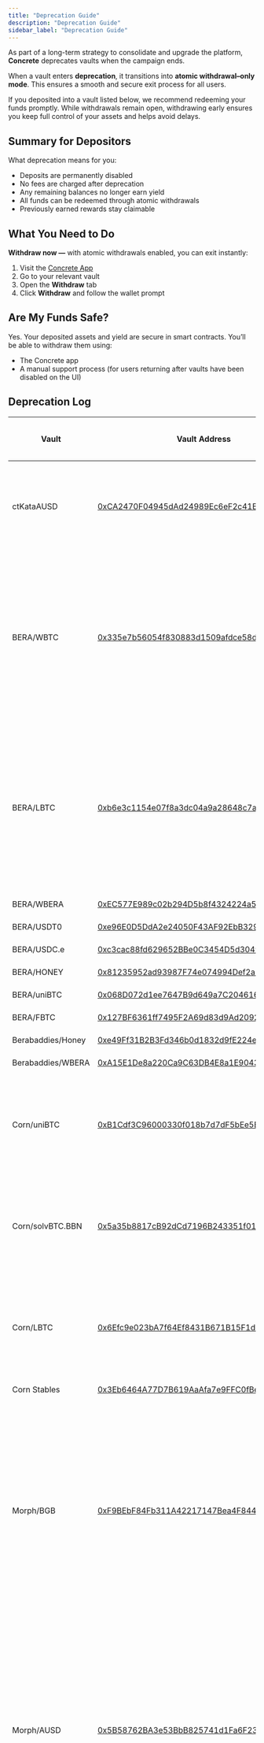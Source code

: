 ```yaml
---
title: "Deprecation Guide"
description: "Deprecation Guide"
sidebar_label: "Deprecation Guide"
---
```


As part of a long-term strategy to consolidate and upgrade the platform, **Concrete** deprecates vaults when the campaign ends.

When a vault enters **deprecation**, it transitions into **atomic withdrawal–only mode**. This ensures a smooth and secure exit process for all users.

If you deposited into a vault listed below, we recommend redeeming your funds promptly. While withdrawals remain open, withdrawing early ensures you keep full control of your assets and helps avoid delays.

## Summary for Depositors

What deprecation means for you:

- Deposits are permanently disabled
- No fees are charged after deprecation
- Any remaining balances no longer earn yield
- All funds can be redeemed through atomic withdrawals
- Previously earned rewards stay claimable

## What You Need to Do

**Withdraw now —** with atomic withdrawals enabled, you can exit instantly:

1. Visit the [Concrete App](https://app.concrete.xyz/)
2. Go to your relevant vault
3. Open the **Withdraw** tab
4. Click **Withdraw** and follow the wallet prompt

## Are My Funds Safe?

Yes. Your deposited assets and yield are secure in smart contracts. You’ll be able to withdraw them using:

- The Concrete app
- A manual support process (for users returning after vaults have been disabled on the UI)

## Deprecation Log

| Vault | Vault Address | Atomic Enabled (Deprecation Date) | Rewards/Points |
| --- | --- | --- | --- |
| ctKataAUSD | [0xCA2470F04945dAd24989Ec6eF2c41Ee808e51039](https://explorer.katanarpc.com/address/0xCA2470F04945dAd24989Ec6eF2c41Ee808e51039) | September 10, 2025 | KAT rewards will be claimable in late December. For the latest updates, visit https://x.com/katana. For any reward-related questions, please contact the Katana team directly. |
| BERA/WBTC | [0x335e7b56054f830883d1509afdce58dedcefb29c](https://berascan.com/address/0x335e7b56054f830883d1509afdce58dedcefb29c) | October 06, 2025 | Distributor allocations processed on October 3, 2025 for on-chain cleanup.<br />Pendle and Royco positions were excluded from automatic claims and aggregated into a designated wallet for manual processing.<br />Lombard will migrate remaining positions to the Lombard DeFi Vault on October 6, 2025. |
| BERA/LBTC | [0xb6e3c1154e07f8a3dc04a9a28648c7aa30511120](https://berascan.com/address/0xb6e3c1154e07f8a3dc04a9a28648c7aa30511120) | October 06, 2025 | Distributor allocations processed on October 3, 2025 for on-chain cleanup.<br />Pendle and Royco positions were excluded from automatic claims and aggregated into a designated wallet for manual processing.<br />Lombard will migrate remaining positions to the Lombard DeFi Vault on October 6, 2025. |
| BERA/WBERA | [0xEC577E989c02b294D5b8f4324224a5B63F5beef7](https://berascan.com/address/0xEC577E989c02b294D5b8f4324224a5B63F5beef7) | August 29, 2025 |  |
| BERA/USDT0 | [0xe96E0D5DdA2e24050F43AF92EbB3293f6e605C9a](https://berascan.com/address/0xe96E0D5DdA2e24050F43AF92EbB3293f6e605C9a) | August 29, 2025 |  |
| BERA/USDC.e | [0xc3cac88fd629652BBe0C3454D5d3049368A73849](https://berascan.com/address/0xc3cac88fd629652BBe0C3454D5d3049368A73849) | August 29, 2025 |  |
| BERA/HONEY | [0x81235952ad93987F74e074994Def2a7e1D6F1Fb0](https://berascan.com/address/0x81235952ad93987F74e074994Def2a7e1D6F1Fb0) | August 29, 2025 |  |
| BERA/uniBTC | [0x068D072d1ee7647B9d649a7C2046166Aa81af3D3](https://berascan.com/address/0x068D072d1ee7647B9d649a7C2046166Aa81af3D3) | August 29, 2025 |  |
| BERA/FBTC | [0x127BF6361ff7495F2A69d83d9Ad2092D3dfEE7Ab](https://berascan.com/address/0x127BF6361ff7495F2A69d83d9Ad2092D3dfEE7Ab) | August 29, 2025 |  |
| Berabaddies/Honey | [0xe49Ff31B2B3Fd346b0d1832d9fE224ee0d1c1F9e](https://berascan.com/address/0xe49Ff31B2B3Fd346b0d1832d9fE224ee0d1c1F9e) | July 29, 2025 |  |
| Berabaddies/WBERA | [0xA15E1De8a220Ca9C63DB4E8a1E9043fb953B3713](https://berascan.com/address/0xA15E1De8a220Ca9C63DB4E8a1E9043fb953B3713) | July 29, 2025 |  |
| Corn/uniBTC | [0xB1Cdf3C96000330f018b7d7dF5bEe5E7F9E13b62](https://etherscan.io/address/0xB1Cdf3C96000330f018b7d7dF5bEe5E7F9E13b62) | July 29, 2025 | For **Corn Bitcoin** vault depositors:<br />– Deposited on app.concrete.xyz: rewards distributed **June 6, 2025**<br />– Deposited via Pendle: rewards distributed **June 7, 2025** |
| Corn/solvBTC.BBN | [0x5a35b8817cB92dCd7196B243351f018C4982C010](https://etherscan.io/address/0x5a35b8817cB92dCd7196B243351f018C4982C010) | July 29, 2025 | For **Corn Bitcoin** vault depositors:<br />– Deposited on app.concrete.xyz: rewards distributed **June 6, 2025**<br />– Deposited via Pendle: rewards distributed **June 7, 2025** |
| Corn/LBTC | [0x6Efc9e023bA7f64Ef8431B671B15F1d32439F0ae](https://etherscan.io/address/0x6Efc9e023bA7f64Ef8431B671B15F1d32439F0ae) | July 29, 2025 | For **Corn Bitcoin** vault depositors:<br />– Deposited on app.concrete.xyz: rewards distributed **June 6, 2025**<br />– Deposited via Pendle: rewards distributed **June 7, 2025** |
| Corn Stables | [0x3Eb6464A77D7B619AaAfa7e9FFC0fBe3ed7084B3](https://etherscan.io/address/0x3Eb6464A77D7B619AaAfa7e9FFC0fBe3ed7084B3) | July 29, 2025 | Rewards managed via [Merkl.xyz](https://app.merkl.xyz/opportunities/ethereum/ERC20/0x3Eb6464A77D7B619AaAfa7e9FFC0fBe3ed7084B3). |
| Morph/BGB | [0xF9BEbF84Fb311A42217147Bea4F844EA2fC47f00](https://explorer.morphl2.io/address/0xF9BEbF84Fb311A42217147Bea4F844EA2fC47f00) | July 14, 2025 | **Morph Points** earned via:<br />– *DeFi Rewards Campaign* (Jan 26–Apr 28, 2025) — daily points for deposits ([Announcement](https://morph.ghost.io/introducing-pilot-defi-rewards-supercharge-your-earnings-on-morph-zoo/))<br />– *7× Multiplier Campaign* (Feb 24–Mar 3, 2025) — boosted points ([Announcement](https://morph.ghost.io/defi-frenzy-concrete-layer-bank-join-morphs-defi-rewards-with-7x-launch-multiplier/))<br />All points were **automatically assigned** based on vault activity.<br />Check balance: [Morph Points Portal](https://www.morphl2.io/points/greattoken_migration/defirewards)<br /><em>Note: Morph Points are managed by Morph, not Concrete.</em> |
| Morph/AUSD | [0x5B58762BA3e53BbB825741d1Fa6F237F1B5c6717](https://explorer.morphl2.io/address/0x5B58762BA3e53BbB825741d1Fa6F237F1B5c6717) | July 14, 2025 | **Morph Points** earned via:<br />– *DeFi Rewards Campaign* (Jan 26–Apr 28, 2025) — daily points for deposits ([Announcement](https://morph.ghost.io/introducing-pilot-defi-rewards-supercharge-your-earnings-on-morph-zoo/))<br />– *7× Multiplier Campaign* (Feb 24–Mar 3, 2025) — boosted points ([Announcement](https://morph.ghost.io/defi-frenzy-concrete-layer-bank-join-morphs-defi-rewards-with-7x-launch-multiplier/))<br />All points were **automatically assigned** based on vault activity.<br />Check balance: [Morph Points Portal](https://www.morphl2.io/points/greattoken_migration/defirewards)<br /><em>Note: Morph Points are managed by Morph, not Concrete.</em> |
| Morph/USDe | [0x4304804977e405BA08A0c0BDC9f0228f9D1bFd60](https://explorer.morphl2.io/address/0x4304804977e405BA08A0c0BDC9f0228f9D1bFd60) | July 14, 2025 | **Morph Points** earned via:<br />– *DeFi Rewards Campaign* (Jan 26–Apr 28, 2025) — daily points for deposits ([Announcement](https://morph.ghost.io/introducing-pilot-defi-rewards-supercharge-your-earnings-on-morph-zoo/))<br />– *7× Multiplier Campaign* (Feb 24–Mar 3, 2025) — boosted points ([Announcement](https://morph.ghost.io/defi-frenzy-concrete-layer-bank-join-morphs-defi-rewards-with-7x-launch-multiplier/))<br />All points were **automatically assigned** based on vault activity.<br />Check balance: [Morph Points Portal](https://www.morphl2.io/points/greattoken_migration/defirewards)<br /><em>Note: Morph Points are managed by Morph, not Concrete.</em> |
| Morph/sUSDe | [0x60a9CdB5F309997E8e12b8CCAb7E0231bC8A57FB](https://explorer.morphl2.io/address/0x60a9CdB5F309997E8e12b8CCAb7E0231bC8A57FB) | July 14, 2025 | **Morph Points** earned via:<br />– *DeFi Rewards Campaign* (Jan 26–Apr 28, 2025) — daily points for deposits ([Announcement](https://morph.ghost.io/introducing-pilot-defi-rewards-supercharge-your-earnings-on-morph-zoo/))<br />– *7× Multiplier Campaign* (Feb 24–Mar 3, 2025) — boosted points ([Announcement](https://morph.ghost.io/defi-frenzy-concrete-layer-bank-join-morphs-defi-rewards-with-7x-launch-multiplier/))<br />All points were **automatically assigned** based on vault activity.<br />Check balance: [Morph Points Portal](https://www.morphl2.io/points/greattoken_migration/defirewards)<br /><em>Note: Morph Points are managed by Morph, not Concrete.</em> |
| Morph/WETH | [0xCEe7579545C96Cac78b0cedbB89C4e212dEF7068](https://explorer.morphl2.io/address/0xCEe7579545C96Cac78b0cedbB89C4e212dEF7068) | July 14, 2025 | **Morph Points** earned via:<br />– *DeFi Rewards Campaign* (Jan 26–Apr 28, 2025) — daily points for deposits ([Announcement](https://morph.ghost.io/introducing-pilot-defi-rewards-supercharge-your-earnings-on-morph-zoo/))<br />– *7× Multiplier Campaign* (Feb 24–Mar 3, 2025) — boosted points ([Announcement](https://morph.ghost.io/defi-frenzy-concrete-layer-bank-join-morphs-defi-rewards-with-7x-launch-multiplier/))<br />All points were **automatically assigned** based on vault activity.<br />Check balance: [Morph Points Portal](https://www.morphl2.io/points/greattoken_migration/defirewards)<br /><em>Note: Morph Points are managed by Morph, not Concrete.</em> |
| Morph/USDT | [0xa164c277411A0DF0eF623f3aD3d4df202cEda06f](https://explorer.morphl2.io/address/0xa164c277411A0DF0eF623f3aD3d4df202cEda06f) | July 14, 2025 | **Morph Points** earned via:<br />– *DeFi Rewards Campaign* (Jan 26–Apr 28, 2025) — daily points for deposits ([Announcement](https://morph.ghost.io/introducing-pilot-defi-rewards-supercharge-your-earnings-on-morph-zoo/))<br />– *7× Multiplier Campaign* (Feb 24–Mar 3, 2025) — boosted points ([Announcement](https://morph.ghost.io/defi-frenzy-concrete-layer-bank-join-morphs-defi-rewards-with-7x-launch-multiplier/))<br />All points were **automatically assigned** based on vault activity.<br />Check balance: [Morph Points Portal](https://www.morphl2.io/points/greattoken_migration/defirewards)<br /><em>Note: Morph Points are managed by Morph, not Concrete.</em> |
| Morph/USDC | [0xfBA338E386896C564963CB52e5EfBA435667DBE2](https://explorer.morphl2.io/address/0xfBA338E386896C564963CB52e5EfBA435667DBE2) | July 14, 2025 | **Morph Points** earned via:<br />– *DeFi Rewards Campaign* (Jan 26–Apr 28, 2025) — daily points for deposits ([Announcement](https://morph.ghost.io/introducing-pilot-defi-rewards-supercharge-your-earnings-on-morph-zoo/))<br />– *7× Multiplier Campaign* (Feb 24–Mar 3, 2025) — boosted points ([Announcement](https://morph.ghost.io/defi-frenzy-concrete-layer-bank-join-morphs-defi-rewards-with-7x-launch-multiplier/))<br />All points were **automatically assigned** based on vault activity.<br />Check balance: [Morph Points Portal](https://www.morphl2.io/points/greattoken_migration/defirewards)<br /><em>Note: Morph Points are managed by Morph, not Concrete.</em> |
| Morph/WBTC | [0x83625306Bc3B4907e6628Dfc3C6CD0104bED4266](https://explorer.morphl2.io/address/0x83625306Bc3B4907e6628Dfc3C6CD0104bED4266) | July 14, 2025 | **Morph Points** earned via:<br />– *DeFi Rewards Campaign* (Jan 26–Apr 28, 2025) — daily points for deposits ([Announcement](https://morph.ghost.io/introducing-pilot-defi-rewards-supercharge-your-earnings-on-morph-zoo/))<br />– *7× Multiplier Campaign* (Feb 24–Mar 3, 2025) — boosted points ([Announcement](https://morph.ghost.io/defi-frenzy-concrete-layer-bank-join-morphs-defi-rewards-with-7x-launch-multiplier/))<br />All points were **automatically assigned** based on vault activity.<br />Check balance: [Morph Points Portal](https://www.morphl2.io/points/greattoken_migration/defirewards)<br /><em>Note: Morph Points are managed by Morph, not Concrete.</em> |
| Morph/weETH | [0x6157169A7c68CfB00833a1E7F97F454aEBf54f5D](https://explorer.morphl2.io/address/0x6157169A7c68CfB00833a1E7F97F454aEBf54f5D) |  | **Morph Points** earned via:<br />– *DeFi Rewards Campaign* (Jan 26–Apr 28, 2025) — daily points for deposits ([Announcement](https://morph.ghost.io/introducing-pilot-defi-rewards-supercharge-your-earnings-on-morph-zoo/))<br />– *7× Multiplier Campaign* (Feb 24–Mar 3, 2025) — boosted points ([Announcement](https://morph.ghost.io/defi-frenzy-concrete-layer-bank-join-morphs-defi-rewards-with-7x-launch-multiplier/))<br />All points were **automatically assigned** based on vault activity.<br />Check balance: [Morph Points Portal](https://www.morphl2.io/points/greattoken_migration/defirewards)<br /><em>Note: Morph Points are managed by Morph, not Concrete.</em> |

## Need Help?

We’re here for you:

- Ask questions in the [Concrete Discord](https://discord.gg/concretexyz)
- Or email us: [support@blueprintfinance.com](mailto:support@blueprintfinance.com)
